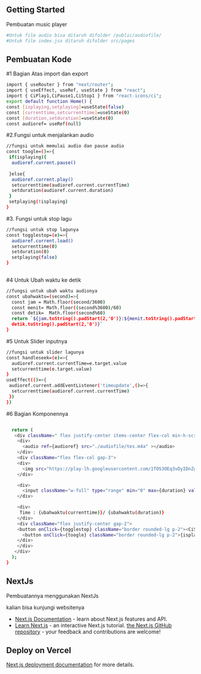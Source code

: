 ## Getting Started

Pembuatan music player
```bash
#Untuk file audio bisa ditaruh difolder /public/audiofile/
#Untuk file index.jsx ditaruh difolder src/pages
```

## Pembuatan Kode

#1 Bagian Atas import dan export
```bash
import { useRouter } from "next/router";
import { useEffect, useRef, useState } from "react";
import { CiPlay1,CiPause1,CiStop1 } from "react-icons/ci";
export default function Home() {
const [isplaying,setplaying]=useState(false)
const [currenttime,setcurrenttime]=useState(0)
const [duration,setduration]=useState(0)
const audioref= useRef(null)


```
#2.Fungsi untuk menjalankan audio
```bash
//fungsi untuk memulai audio dan pause audio
const toogle=()=>{
 if(isplaying){
  audioref.current.pause()    
  
 }else{
  audioref.current.play()
  setcurrenttime(audioref.current.currentTime)
  setduration(audioref.current.duration)
 }
 setplaying(!isplaying)
}
```
#3. Fungsi untuk stop lagu

```bash
//fungsi untuk stop lagunya
const togglestop=(e)=>{ 
  audioref.current.load()
  setcurrenttime(0)
  setduration(0)
  setplaying(false)
}
 
```
#4 Untuk Ubah waktu ke detik
```bash
//fungsi untuk ubah waktu audionya
const ubahwaktu=(second)=>{
  const jam = Math.floor(second/3600)
  const menit= Math.floor((second%3600)/60)
  const detik=  Math.floor(second%60)
  return `${jam.toString().padStart(2,'0')}:${menit.toString().padStart(2,'0')}:${
  detik.toString().padStart(2,'0')}`
}

```
#5 Untuk Slider inputnya
```bash
//fungsi untuk slider lagunya
const handleseek=(e)=>{  
  audioref.current.currentTime=e.target.value
  setcurrenttime(e.target.value)
}
useEffect(()=>{
 audioref.current.addEventListener('timeupdate',()=>{
  setcurrenttime(audioref.current.currentTime)  
 })
})
```
#6 Bagian Komponennya
```bash

  return (
   <div className=" flex justify-center items-center flex-col min-h-screen gap-3">
    <div>
      <audio ref={audioref} src="./audiofile/tes.m4a" ></audio>
    </div>
    <div className="flex flex-col gap-3"> 
    <div>
      <img src="https://play-lh.googleusercontent.com/1TO53OEq3vDyIDnZgkrvsseC52YrZWo2XXfnqVFxD8yUh0d1HjAA8kUf8FS-iNljsIvM" width={200} height={200} alt="" />
    </div> 

    <div>
      <input className="w-full" type="range" min="0" max={duration} value={currenttime} onChange={handleseek}  />
    </div>

    <div>
     Time : {ubahwaktu(currenttime)}/ {ubahwaktu(duration)}
    </div>
    <div className="flex justify-center gap-2">
    <button onClick={togglestop} className="border rounded-lg p-2"><CiStop1/></button>
      <button onClick={toogle} className="border rounded-lg p-2">{isplaying? (<CiPause1 />) :(<CiPlay1/>)}</button>
    </div>
    </div>
   </div>
  );
}
```


## NextJs

Pembuatannya menggunakan NextJs 

kalian bisa kunjungi websitenya 

- [Next.js Documentation](https://nextjs.org/docs) - learn about Next.js features and API.
- [Learn Next.js](https://nextjs.org/learn-pages-router) - an interactive Next.js tutorial.
  [the Next.js GitHub repository](https://github.com/vercel/next.js) - your feedback and contributions are welcome!

## Deploy on Vercel

 [Next.js deployment documentation](https://nextjs.org/docs/pages/building-your-application/deploying) for more details.
